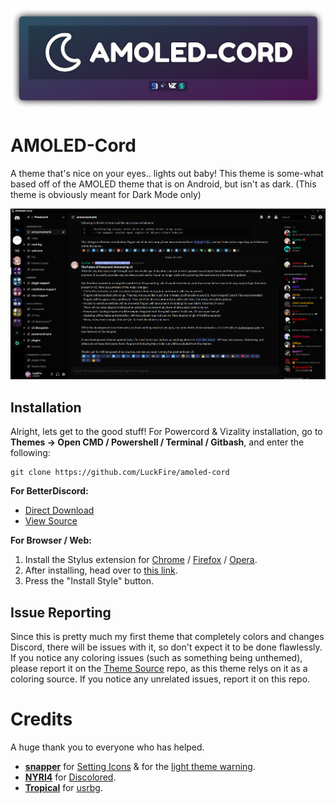 ![Banner](./assets/banner.png)

# AMOLED-Cord
A theme that's nice on your eyes.. lights out baby! This theme is some-what based off of the AMOLED theme that is on Android, but isn't as dark. (This theme is obviously meant for Dark Mode only)

![Preview](./screenshots/main-preview.png)

## Installation
Alright, lets get to the good stuff! For Powercord & Vizality installation, go to **Themes -> Open CMD / Powershell / Terminal / Gitbash**, and enter the following:
```
git clone https://github.com/LuckFire/amoled-cord
```

**For BetterDiscord:**
- [Direct Download](https://betterdiscord.net/ghdl?id=3625)
- [View Source](https://luckfire.github.io/amoled-cord/src/support/betterdiscord/compiled.css)

**For Browser / Web:**
1. Install the Stylus extension for [Chrome](https://chrome.google.com/webstore/detail/stylus/clngdbkpkpeebahjckkjfobafhncgmne) / [Firefox](https://addons.mozilla.org/en-US/firefox/addon/styl-us/) / [Opera](https://github.com/openstyles/stylus/wiki/Opera,-Outdated-Stylus).
2. After installing, head over to [this link](https://luckfire.github.io/amoled-cord/src/support/AMOLED-Cord.user.css).
3. Press the "Install Style" button.

## Issue Reporting
Since this is pretty much my first theme that completely colors and changes Discord, there will be issues with it, so don't expect it to be done flawlessly. If you notice any coloring issues (such as something being unthemed), please report it on the [Theme Source](https://github.com/LuckFire/theme-source) repo, as this theme relys on it as a coloring source. If you notice any unrelated issues, report it on this repo.

# Credits
A huge thank you to everyone who has helped.
- **[snapper](https://github.com/snappercord/)** for [Setting Icons](https://github.com/snappercord/Settings-Icons) & for the [light theme warning](https://github.com/Snippets-For-Discord/theme-warnings).
- **[NYRI4](https://github.com/NYRI4)** for [Discolored](https://github.com/NYRI4/Discolored).
- **[Tropical](https://github.com/Tropix126)** for [usrbg](https://github.com/Discord-Custom-Covers/usrbg).